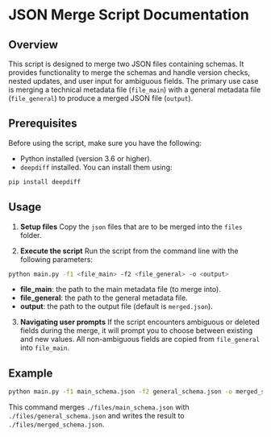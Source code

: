# JSON Merge Script Documentation

## Overview

This script is designed to merge two JSON files containing schemas. It provides functionality to merge the schemas and handle version checks, nested updates, and user input for ambiguous fields. The primary use case is merging a technical metadata file (`file_main`) with a general metadata file (`file_general`) to produce a merged JSON file (`output`).

## Prerequisites

Before using the script, make sure you have the following:

- Python installed (version 3.6 or higher).
- `deepdiff` installed. You can install them using:
```bash
pip install deepdiff
```

## Usage

1. **Setup files**
Copy the `json` files that are to be merged into the `files` folder.

2. **Execute the script**
Run the script from the command line with the following parameters:
```bash
python main.py -f1 <file_main> -f2 <file_general> -o <output>
```
- **file_main**: the path to the main metadata file (to merge into).
- **file_general**: the path to the general metadata file.
- **output**: the path to the output file (default is `merged.json`).

3. **Navigating user prompts**
If the script encounters ambiguous or deleted fields during the merge, it will prompt you to choose between existing and new values. All non-ambiguous fields are copied from `file_general` into `file_main`.

## Example
```bash
python main.py -f1 main_schema.json -f2 general_schema.json -o merged_schema.json
```
This command merges `./files/main_schema.json` with `./files/general_schema.json` and writes the result to `./files/merged_schema.json`.